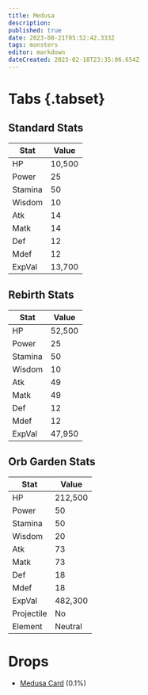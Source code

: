 ```yaml
---
title: Medusa
description: 
published: true
date: 2023-08-21T05:52:42.333Z
tags: monsters
editor: markdown
dateCreated: 2023-02-18T23:35:06.654Z
---
```


# Tabs {.tabset}

## Standard Stats

|Stat|Value|
|-|-|
|HP|10,500|
|Power|25|
|Stamina|50|
|Wisdom|10|
|Atk|14|
|Matk|14|
|Def|12|
|Mdef|12|
|ExpVal|13,700|
## Rebirth Stats

|Stat|Value|
|-|-|
|HP|52,500|
|Power|25|
|Stamina|50|
|Wisdom|10|
|Atk|49|
|Matk|49|
|Def|12|
|Mdef|12|
|ExpVal|47,950|
## Orb Garden Stats

|Stat|Value|
|-|-|
|HP|212,500|
|Power|50|
|Stamina|50|
|Wisdom|20|
|Atk|73|
|Matk|73|
|Def|18|
|Mdef|18|
|ExpVal|482,300|
|Projectile|No|
|Element|Neutral|

# Drops
 * [Medusa Card](/items/medusa-card) (0.1%)
